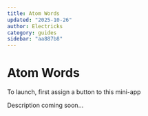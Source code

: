 ```yaml
---
title: Atom Words
updated: "2025-10-26"
author: Electricks
category: guides
sidebar: "aa887b8"
---
```


# Atom Words

To launch, first assign a button to this mini-app

Description coming soon…